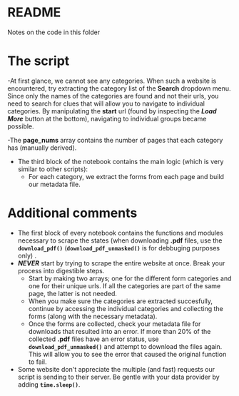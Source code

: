 # README

Notes on the code in this folder

# The script

-At first glance, we cannot see any categories. When such a website is encountered, try extracting the category list of the **Search** dropdown menu. Since only the names of the categories are found and not their urls, you need to search for clues that will allow you to navigate to individual categories. By manipulating the **start** url (found by inspecting the **_Load More_** button at the bottom), navigating to individual groups became possible.

-The **page_nums** array contains the number of pages that each category has (manually derived).

- The third block of the notebook contains the main logic (which is very similar to other scripts):
  - For each category, we extract the forms from each page and build our metadata file.

# Additional comments

- The first block of every notebook contains the functions and modules necessary to scrape the states (when downloading **.pdf** files, use the **`download_pdf()`** (**`download_pdf_unmasked()`** is for debbuging purposes only) .
- **_NEVER_** start by trying to scrape the entire website at once. Break your process into digestible steps.
  - Start by making two arrays; one for the different form categories and one for their unique urls. If all the categories are part of the same page, the latter is not needed.
  - When you make sure the categories are extracted succesfully, continue by accessing the individual categories and collecting the forms (along with the necessary metadata).
  - Once the forms are collected, check your metadata file for downloads that resulted into an error. If more than 20% of the collected **.pdf** files have an error status, use **`download_pdf_unmasked()`** and attempt to download the files again. This will allow you to see the error that caused the original function to fail.
- Some website don't appreciate the multiple (and fast) requests our script is sending to their server. Be gentle with your data provider by adding **`time.sleep()`**.
